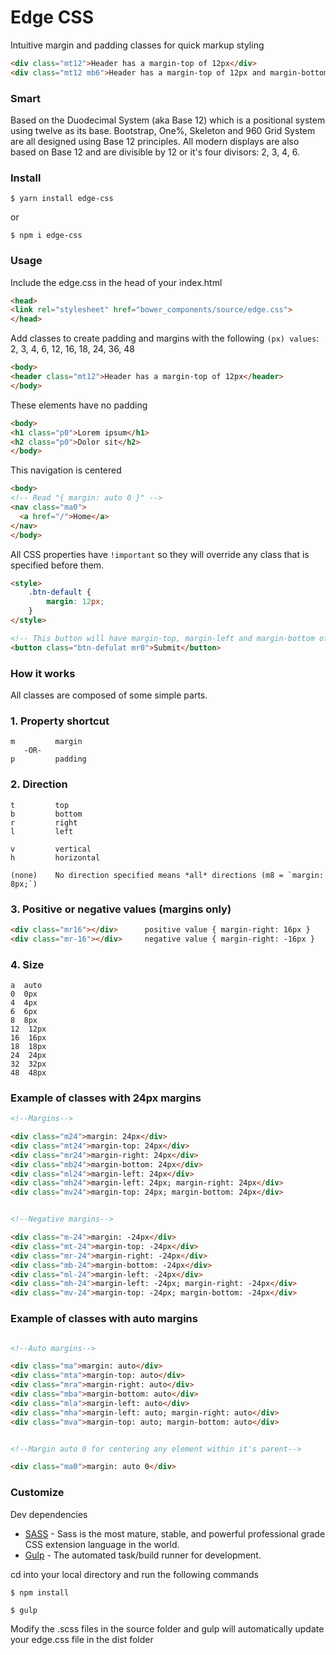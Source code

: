 # Edge CSS
Intuitive margin and padding classes for quick markup styling
```html
<div class="mt12">Header has a margin-top of 12px</div>
<div class="mt12 mb6">Header has a margin-top of 12px and margin-bottom of 6px</div>
```

### Smart
Based on the Duodecimal System (aka Base 12) which is a positional system using twelve as its base. Bootstrap, One%, Skeleton and 960 Grid System are all designed using Base 12 principles. All modern displays are also based on Base 12 and are divisible by 12 or it's four divisors: 2, 3, 4, 6. 

### Install
```shell
$ yarn install edge-css
```
or 
```shell
$ npm i edge-css
```


### Usage
Include the edge.css in the head of your index.html

```html
<head>
<link rel="stylesheet" href="bower_components/source/edge.css">
</head>
```

Add classes to create padding and margins with the following `(px) values`: 2, 3, 4, 6, 12, 16, 18, 24, 36, 48

```html
<body>
<header class="mt12">Header has a margin-top of 12px</header>
</body>
```

These elements have no padding
```html
<body>
<h1 class="p0">Lorem ipsum</h1>
<h2 class="p0">Dolor sit</h2>
</body>
```

This navigation is centered
```html
<body>
<!-- Read "{ margin: auto 0 }" -->
<nav class="ma0">
  <a href="/">Home</a>
</nav>
</body>
```

All CSS properties have `!important` so they will override any class that is specified before them.


```html
<style>
    .btn-default {
        margin: 12px;
    }
</style>

<!-- This button will have margin-top, margin-left and margin-bottom of 12px and a margin-right of 0px; -->
<button class="btn-defulat mr0">Submit</button>
```

### How it works
All classes are composed of some simple parts.

### 1. Property shortcut
```
m         margin
   -OR-
p         padding
```


### 2. Direction
```
t         top
b         bottom
r         right
l         left

v         vertical
h         horizontal

(none)    No direction specified means *all* directions (m8 = `margin: 8px;`)

```

### 3. Positive or negative values (margins only)
```html
<div class="mr16"></div>      positive value { margin-right: 16px }
<div class="mr-16"></div>     negative value { margin-right: -16px }
```

### 4. Size
```
a  auto
0  0px             
4  4px 
6  6px 
8  8px 
12  12px
16  16px
18  18px
24  24px
32  32px
48  48px
```

### Example of classes with 24px margins

```html
<!--Margins-->

<div class="m24">margin: 24px</div>
<div class="mt24">margin-top: 24px</div>
<div class="mr24">margin-right: 24px</div>
<div class="mb24">margin-bottom: 24px</div>
<div class="ml24">margin-left: 24px</div>
<div class="mh24">margin-left: 24px; margin-right: 24px</div>
<div class="mv24">margin-top: 24px; margin-bottom: 24px</div>


<!--Negative margins-->

<div class="m-24">margin: -24px</div>
<div class="mt-24">margin-top: -24px</div>
<div class="mr-24">margin-right: -24px</div>
<div class="mb-24">margin-bottom: -24px</div>
<div class="ml-24">margin-left: -24px</div>
<div class="mh-24">margin-left: -24px; margin-right: -24px</div>
<div class="mv-24">margin-top: -24px; margin-bottom: -24px</div>

```

### Example of classes with auto margins
```html

<!--Auto margins-->

<div class="ma">margin: auto</div>
<div class="mta">margin-top: auto</div>
<div class="mra">margin-right: auto</div>
<div class="mba">margin-bottom: auto</div>
<div class="mla">margin-left: auto</div>
<div class="mha">margin-left: auto; margin-right: auto</div>
<div class="mva">margin-top: auto; margin-bottom: auto</div>


<!--Margin auto 0 for centering any element within it's parent-->

<div class="ma0">margin: auto 0</div>
```

### Customize
Dev dependencies
  * [SASS] - Sass is the most mature, stable, and powerful professional grade CSS extension language in the world.
  * [Gulp] - The automated task/build runner for development.
  
  cd into your local directory and run the following commands
```shell
$ npm install
```
```shell
$ gulp
```
Modify the .scss files in the source folder and gulp will automatically update your edge.css file in the dist folder

   [SASS]: <http://sass-lang.com/install>
   [Gulp]: <https://github.com/gulpjs/gulp/blob/master/docs/getting-started.md>
